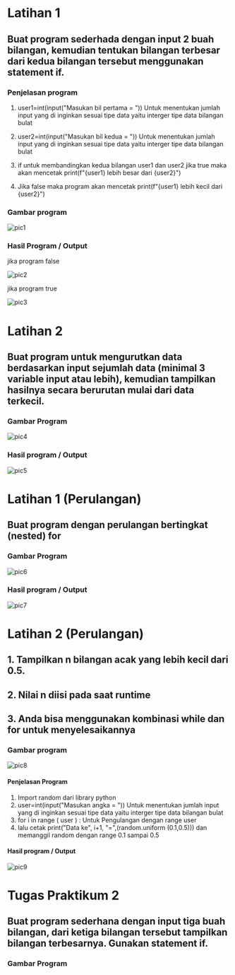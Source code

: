 # Latihan 1
## Buat program sederhada dengan input 2 buah bilangan, kemudian tentukan bilangan terbesar dari kedua bilangan tersebut menggunakan statement if.
### Penjelasan program
1. user1=int(input("Masukan bil pertama = ")) Untuk menentukan jumlah input yang di inginkan sesuai tipe data yaitu interger tipe data bilangan bulat

2. user2=int(input("Masukan bil kedua = ")) Untuk menentukan jumlah input yang di inginkan sesuai tipe data yaitu interger tipe data bilangan bulat

3. if untuk membandingkan kedua bilangan user1 dan user2 jika true maka akan mencetak 
print(f"{user1} lebih besar dari {user2}")

4. Jika false maka program akan mencetak
print(f"{user1} lebih kecil dari {user2}")
### Gambar program
![pic1](https://user-images.githubusercontent.com/115356128/199863645-851f4cad-0cb7-41de-b7a7-f99e20eaeb8e.png)

### Hasil Program / Output
jika program false

![pic2](https://user-images.githubusercontent.com/115356128/199864521-13d1f4d7-c79f-4b2d-a4f2-65e60bc6ab09.png)

jika program true

![pic3](https://user-images.githubusercontent.com/115356128/199864860-48c7e5ea-cd8e-4e86-8642-08913b33ab16.png)

# Latihan 2
## Buat program untuk mengurutkan data berdasarkan input sejumlah data (minimal 3 variable input atau lebih), kemudian tampilkan hasilnya secara berurutan mulai dari data terkecil.
### Gambar Program
![pic4](https://user-images.githubusercontent.com/115356128/199866098-13cd8d7c-d41d-4c6b-bd77-be22e88ee774.png)

### Hasil program / Output
![pic5](https://user-images.githubusercontent.com/115356128/199866441-c5b28c6f-a23f-43b4-95c6-f7c7d8f04ffc.png)

# Latihan 1 (Perulangan)
## Buat program dengan perulangan bertingkat (nested) for
### Gambar Program
![pic6](https://user-images.githubusercontent.com/115356128/199867176-3651b62d-6eae-4860-a160-a77509f5a65f.png)

### Hasil program / Output
![pic7](https://user-images.githubusercontent.com/115356128/199867234-a0844ac6-9482-4353-b117-36e638a97b78.png)

# Latihan 2 (Perulangan)
## 1. Tampilkan n bilangan acak yang lebih kecil dari 0.5.
## 2. Nilai n diisi pada saat runtime
## 3. Anda bisa menggunakan kombinasi while dan for untuk menyelesaikannya

### Gambar program
![pic8](https://user-images.githubusercontent.com/115356128/199867953-796794d8-9fc3-4d7d-8ddf-685d7e70fa92.png)

#### Penjelasan  Program
1. Import random dari library python 
2. user=int(input("Masukan angka = ")) Untuk menentukan jumlah input yang di inginkan sesuai tipe data yaitu interger tipe data bilangan bulat
3. for i in range ( user ) : Untuk Pengulangan dengan range user
4. lalu cetak print("Data ke", i+1, "=",(random.uniform (0.1,0.5))) dan memanggil random dengan range 0.1 sampai 0.5

#### Hasil program / Output
![pic9](https://user-images.githubusercontent.com/115356128/199868656-726aafac-d0f4-4e15-bfeb-063659d2e54a.png)

# Tugas Praktikum 2
## Buat program sederhana dengan input tiga buah bilangan, dari ketiga bilangan tersebut tampilkan bilangan terbesarnya. Gunakan statement if.
### Gambar Program






